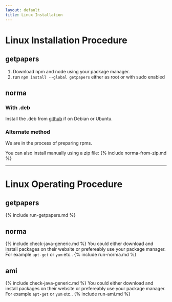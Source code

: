 ```yaml
---
layout: default
title: Linux Installation
---
```

# Linux Installation Procedure
## getpapers
1. Download npm and node using your package manager.
1. run `npm install --global getpapers` either as root or with sudo enabled

## norma
### With .deb
Install the .deb from [github](https://github.com/ContentMine/norma/releases) if on Debian or Ubuntu.

### Alternate method
We are in the process of preparing rpms.

You can also install manually using a zip file:
{% include norma-from-zip.md %}

---
# Linux Operating Procedure
## getpapers
{% include run-getpapers.md %}

## norma
{% include check-java-generic.md %}
You could either download and install packages on their website or prefereably use your package manager. For example `apt-get` or `yum` etc..
{% include run-norma.md %}

## ami
{% include check-java-generic.md %}
You could either download and install packages on their website or prefereably use your package manager. For example `apt-get` or `yum` etc..
{% include run-ami.md %}